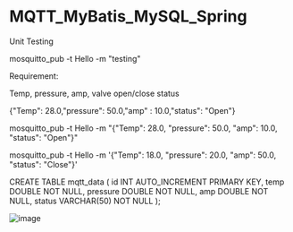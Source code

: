 ﻿# MQTT_MyBatis_MySQL_Spring

Unit Testing

mosquitto_pub -t Hello -m "testing"


Requirement:

Temp, pressure, amp, valve open/close status

{"Temp": 28.0,"pressure": 50.0,"amp" : 10.0,"status": "Open"}

mosquitto_pub -t Hello -m "{\"Temp\": 28.0, \"pressure\": 50.0, \"amp\": 10.0, \"status\": \"Open\"}"

mosquitto_pub -t Hello -m '{\"Temp\": 18.0, \"pressure\": 20.0, \"amp\": 50.0, \"status\": \"Close\"}'

CREATE TABLE mqtt_data (
    id INT AUTO_INCREMENT PRIMARY KEY,
    temp DOUBLE NOT NULL,
    pressure DOUBLE NOT NULL,
    amp DOUBLE NOT NULL,
    status VARCHAR(50) NOT NULL
);

![image](https://github.com/junxian428/MyBatis_MQTT_Spring_JSON/assets/58724748/05650c7d-9c32-47ed-940c-413060aeca9d)



